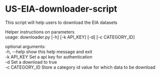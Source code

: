 # US-EIA-downloader-script
This script will help users to download the EIA datasets

Helper instructions on parameters  
usage: downloader.py [-h] [-k API_KEY] [-d] [-c CATEGORY_ID]

optional arguments:  
  -h, --help      show this help message and exit  
  -k API_KEY      Set a api key for authentication  
  -d              Set a download to true  
  -c CATEGORY_ID  Store a category id value for which data to be download  
